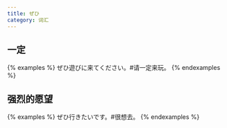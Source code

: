 ```yaml
---
title: ぜひ
category: 词汇
---
```


## 一定

{% examples %}
ぜひ遊びに来てください。#请一定来玩。
{% endexamples %}

## 强烈的愿望

{% examples %}
ぜひ行きたいです。#很想去。
{% endexamples %}
